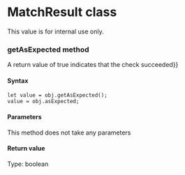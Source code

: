 # MatchResult class
This value is for internal use only.
 
### getAsExpected method
A return value of true indicates that the check succeeded}}

#### Syntax 
 ``` 
let value = obj.getAsExpected();
value = obj.asExpected;
 ``` 

 #### Parameters 
This method does not take any parameters 
 
 #### Return value 
Type: boolean